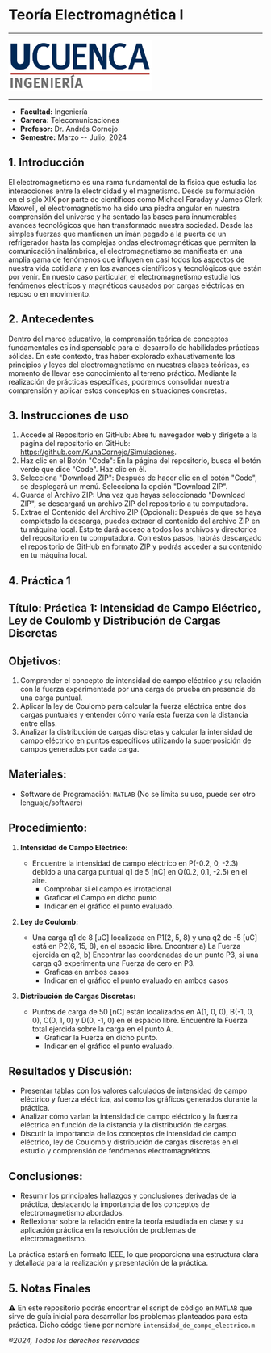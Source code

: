 # Teoría Electromagnética I
___
<img src='./docs/logo_U_Cuenca.png' height='100'/>

___
- **Facultad:** Ingeniería
- **Carrera:** Telecomunicaciones
- **Profesor:** Dr. Andrés Cornejo
- **Semestre:** Marzo -- Julio, 2024

## 1. Introducción

El electromagnetismo es una rama fundamental de la física que estudia las interacciones entre la electricidad y el magnetismo. Desde su formulación en el siglo XIX por parte de científicos como Michael Faraday y James Clerk Maxwell, el electromagnetismo ha sido una piedra angular en nuestra comprensión del universo y ha sentado las bases para innumerables avances tecnológicos que han transformado nuestra sociedad. Desde las simples fuerzas que mantienen un imán pegado a la puerta de un refrigerador hasta las complejas ondas electromagnéticas que permiten la comunicación inalámbrica, el electromagnetismo se manifiesta en una amplia gama de fenómenos que influyen en casi todos los aspectos de nuestra vida cotidiana y en los avances científicos y tecnológicos que están por venir. En nuesto caso particular, el electromagnetismo estudia los fenómenos eléctricos y magnéticos causados
por cargas eléctricas en reposo o en movimiento.

## 2. Antecedentes

Dentro del marco educativo, la comprensión teórica de conceptos fundamentales es indispensable para el desarrollo de habilidades prácticas sólidas. En este contexto, tras haber explorado exhaustivamente los principios y leyes del electromagnetismo en nuestras clases teóricas, es momento de llevar ese conocimiento al terreno práctico. Mediante la realización de prácticas específicas, podremos consolidar nuestra comprensión y aplicar estos conceptos en situaciones concretas.

## 3. Instrucciones de uso

1. Accede al Repositorio en GitHub:
Abre tu navegador web y dirígete a la página del repositorio en GitHub: https://github.com/KunaCornejo/Simulaciones.
2. Haz clic en el Botón "Code":
En la página del repositorio, busca el botón verde que dice "Code". Haz clic en él.
3. Selecciona "Download ZIP":
Después de hacer clic en el botón "Code", se desplegará un menú. Selecciona la opción "Download ZIP".
4. Guarda el Archivo ZIP:
Una vez que hayas seleccionado "Download ZIP", se descargará un archivo ZIP del repositorio a tu computadora.
5. Extrae el Contenido del Archivo ZIP (Opcional):
Después de que se haya completado la descarga, puedes extraer el contenido del archivo ZIP en tu máquina local. Esto te dará acceso a todos los archivos y directorios del repositorio en tu computadora.
Con estos pasos, habrás descargado el repositorio de GitHub en formato ZIP y podrás acceder a su contenido en tu máquina local.

## 4. Práctica 1

## Título: Práctica 1: Intensidad de Campo Eléctrico, Ley de Coulomb y Distribución de Cargas Discretas

## Objetivos:
1. Comprender el concepto de intensidad de campo eléctrico y su relación con la fuerza experimentada por una carga de prueba en presencia de una carga puntual.
2. Aplicar la ley de Coulomb para calcular la fuerza eléctrica entre dos cargas puntuales y entender cómo varía esta fuerza con la distancia entre ellas.
3. Analizar la distribución de cargas discretas y calcular la intensidad de campo eléctrico en puntos específicos utilizando la superposición de campos generados por cada carga.

## Materiales:

- Software de Programación: `MATLAB` (No se limita su uso, puede ser otro lenguaje/software)

## Procedimiento:
1. **Intensidad de Campo Eléctrico:**
   - Encuentre la intensidad de campo eléctrico en P(-0.2, 0, -2.3) debido a una carga puntual q1 de 5 [nC] en Q(0.2, 0.1, -2.5) en el aire.
     - Comprobar si el campo es irrotacional
     - Graficar el Campo en dicho punto
     - Indicar en el gráfico el punto evaluado.

2. **Ley de Coulomb:**
   - Una carga q1 de 8 [uC] localizada en P1(2, 5, 8) y una q2 de -5 [uC] está en P2(6, 15, 8), en el espacio libre. Encontrar a) La Fuerza ejercida en q2, b) Encontrar las coordenadas de un punto P3, si una carga q3 experimenta una Fuerza de cero en P3.
     - Graficas en ambos casos
     - Indicar en el gráfico el punto evaluado en ambos casos

3. **Distribución de Cargas Discretas:**
   - Puntos de carga de 50 [nC] están localizados en A(1, 0, 0), B(-1, 0, 0), C(0, 1, 0) y D(0, -1, 0) en el espacio libre. Encuentre la Fuerza total ejercida sobre la carga en el punto A.
     - Graficar la Fuerza en dicho punto.
     - Indicar en el gráfico el punto evaluado.

## Resultados y Discusión:
- Presentar tablas con los valores calculados de intensidad de campo eléctrico y fuerza eléctrica, así como los gráficos generados durante la práctica.
- Analizar cómo varían la intensidad de campo eléctrico y la fuerza eléctrica en función de la distancia y la distribución de cargas.
- Discutir la importancia de los conceptos de intensidad de campo eléctrico, ley de Coulomb y distribución de cargas discretas en el estudio y comprensión de fenómenos electromagnéticos.

## Conclusiones:
- Resumir los principales hallazgos y conclusiones derivadas de la práctica, destacando la importancia de los conceptos de electromagnetismo abordados.
- Reflexionar sobre la relación entre la teoría estudiada en clase y su aplicación práctica en la resolución de problemas de electromagnetismo.

La práctica estará en formato IEEE, lo que proporciona una estructura clara y detallada para la realización y presentación de la práctica.

## 5. Notas Finales

:warning: En este repositorio podrás encontrar el script de código en `MATLAB` que sirve de guía inicial para desarrollar los problemas planteados para esta práctica. Dicho códgo tiene por nombre `intensidad_de_campo_electrico.m`

_®2024, Todos los derechos reservados_